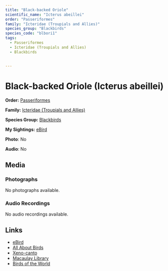```yaml
---
title: "Black-backed Oriole"
scientific_name: "Icterus abeillei"
order: "Passeriformes"
family: "Icteridae (Troupials and Allies)"
species_group: "Blackbirds"
species_code: "blbori1"
tags: 
  - Passeriformes
  - Icteridae (Troupials and Allies)
  - Blackbirds
  
  
---
```


# Black-backed Oriole (Icterus abeillei)

**Order:** [Passeriformes](/tags/passeriformes)

**Family:** [Icteridae (Troupials and Allies)](/tags/icteridae-troupials-and-allies)

**Species Group:** [Blackbirds](/tags/blackbirds)

**My Sightings:** [eBird](https://ebird.org/lifelist?r=world&time=life&spp=blbori1)

**Photo**: No 

**Audio**: No

## Media
### Photographs
No photographs available.

### Audio Recordings
No audio recordings available.

## Links
* [eBird](https://ebird.org/species/blbori1) 
* [All About Birds](https://www.allaboutbirds.org/guide/blbori1) 
* [Xeno-canto](https://www.xeno-canto.org/species/icterus-abeillei) 
* [Macaulay Library](https://search.macaulaylibrary.org/catalog?taxonCode=blbori1&sort=rating_rank_desc)
* [Birds of the World](https://birdsoftheworld.org/bow/species/blbori1)
